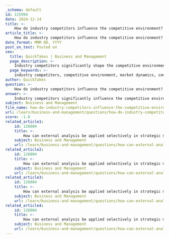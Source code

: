 ```yaml
---
_schema: default
id: 125994
date: 2024-12-14
title: >-
    How do industry competitors influence the competitive environment?
article_title: >-
    How do industry competitors influence the competitive environment?
date_format: MMM DD, YYYY
post_on_text: Posted on
seo:
  title: QuickTakes | Business and Management
  page_description: >-
    Industry competitors significantly shape the competitive environment through mechanisms such as competitive rivalry, pricing strategies, product differentiation, and innovation, impacting market dynamics and overall profitability.
  page_keywords: >-
    industry competitors, competitive environment, market dynamics, competitive rivalry, pricing strategies, product differentiation, innovation, market share, regulatory factors, complementors, Porter's Five Forces, business strategy, competition
author: QuickTakes
question: >-
    How do industry competitors influence the competitive environment?
answer: >-
    Industry competitors significantly influence the competitive environment through various mechanisms that shape market dynamics, pricing strategies, product offerings, and overall industry profitability. Here are some key ways in which competitors impact the competitive landscape:\n\n1. **Competitive Rivalry**: The intensity of competition among existing firms is a primary factor in determining the competitive environment. According to Porter's Five Forces framework, the number of competitors and their relative strength can lead to price wars, increased marketing efforts, and innovation races. For instance, if one company lowers its prices or enhances its product features, competitors may feel pressured to respond similarly to maintain their market share.\n\n2. **Market Share Movements**: Competitors' activities, such as market share changes, expansion strategies, and new product launches, directly affect the competitive landscape. Businesses must continuously monitor these movements to identify potential threats and opportunities. For example, if a competitor successfully captures a significant portion of the market, it may force others to rethink their strategies to regain lost ground.\n\n3. **Pricing Strategies**: Competitors influence pricing strategies within an industry. If a competitor introduces a new product at a lower price point, it can compel other firms to adjust their pricing to remain competitive. This dynamic can lead to a race to the bottom, where companies continuously undercut each other, potentially harming overall industry profitability.\n\n4. **Product Differentiation**: The level of product differentiation among competitors can also shape the competitive environment. In markets where products are highly differentiated, companies can compete on quality, features, and branding rather than solely on price. This differentiation can lead to increased customer loyalty and higher profit margins.\n\n5. **Innovation and Adaptation**: Competitors drive innovation within an industry. As firms strive to outperform each other, they invest in research and development to create new products or improve existing ones. This innovation cycle can lead to rapid changes in consumer preferences and industry standards, forcing all players to adapt.\n\n6. **Regulatory and Economic Factors**: Competitors are also influenced by external factors such as regulatory changes and economic conditions. For example, if new regulations are introduced that affect one competitor, it may alter the competitive dynamics, prompting others to adjust their strategies accordingly.\n\n7. **Complementors**: The concept of complementors, introduced by Brandenburger and Nalebuff, highlights how the presence of complementary products or services can affect competition. For instance, if a competitor offers a product that enhances the value of another company's offering, it can create a more competitive environment, as firms must consider not only direct competitors but also those that provide complementary goods.\n\nIn summary, industry competitors play a crucial role in shaping the competitive environment through their actions and strategies. Understanding these dynamics is essential for businesses to develop effective competitive strategies and navigate the complexities of their respective markets. By employing analytical frameworks like Porter's Five Forces, companies can gain insights into the competitive landscape and make informed strategic decisions.
subject: Business and Management
file_name: how-do-industry-competitors-influence-the-competitive-environment.md
url: /learn/business-and-management/questions/how-do-industry-competitors-influence-the-competitive-environment
score: -1.0
related_article1:
    id: 126004
    title: >-
        How can external analysis be applied selectively in strategic management?
    subject: Business and Management
    url: /learn/business-and-management/questions/how-can-external-analysis-be-applied-selectively-in-strategic-management
related_article2:
    id: 126004
    title: >-
        How can external analysis be applied selectively in strategic management?
    subject: Business and Management
    url: /learn/business-and-management/questions/how-can-external-analysis-be-applied-selectively-in-strategic-management
related_article3:
    id: 126004
    title: >-
        How can external analysis be applied selectively in strategic management?
    subject: Business and Management
    url: /learn/business-and-management/questions/how-can-external-analysis-be-applied-selectively-in-strategic-management
related_article4:
    id: 126004
    title: >-
        How can external analysis be applied selectively in strategic management?
    subject: Business and Management
    url: /learn/business-and-management/questions/how-can-external-analysis-be-applied-selectively-in-strategic-management
---
```


&nbsp;